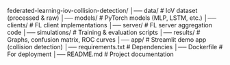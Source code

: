 federated-learning-iov-collision-detection/
│── data/                # IoV dataset (processed & raw)
│── models/              # PyTorch models (MLP, LSTM, etc.)
│── clients/             # FL client implementations
│── server/              # FL server aggregation code
│── simulations/         # Training & evaluation scripts
│── results/             # Graphs, confusion matrix, ROC curves
│── app/                 # Streamlit demo app (collision detection)
│── requirements.txt     # Dependencies
│── Dockerfile           # For deployment
│── README.md            # Project documentation
